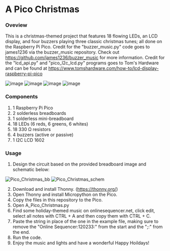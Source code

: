 # A Pico Christmas

### Oveview
This is a christmas-themed project that features 18 flowing LEDs, an LCD display, and four buzzers playing three classic christmas tunes; all done on the Raspberry Pi Pico. Credit for the "buzzer_music.py" code goes to james1236 via the buzzer_music repository. Check out https://github.com/james1236/buzzer_music for more information. Credit for the "lcd_api.py" and "pico_l2c_lcd.py" programs goes to Tom's Hardware and can be found at https://www.tomshardware.com/how-to/lcd-display-raspberry-pi-pico

![image](https://user-images.githubusercontent.com/89809703/209413903-968cd877-4560-4870-a375-1aa92cc34f86.png)
![image](https://user-images.githubusercontent.com/89809703/209414402-0d728c62-0915-44a4-bc5c-1fe5ad4bf061.png)
![image](https://user-images.githubusercontent.com/89809703/209414418-aa10bc0b-70f5-4a07-8d53-8c71f70d9a9f.png)
![image](https://user-images.githubusercontent.com/89809703/209414422-368a7cb7-755f-426c-bcbe-ec50498e0af1.png)

### Components
1) 1 Raspberry Pi Pico
2) 2 solderless breadboards
3) 1 solderless mini-breadboard
4) 18 LEDs (6 reds, 6 greens, 6 whites)
5) 18 330 Ω resistors
6) 4 buzzers (active or passive)
7) 1 I2C LCD 1602

### Usage
1) Design the circuit based on the provided breadboard image and schematic below:
  
![Pico_Christmas_bb](https://user-images.githubusercontent.com/89809703/209020714-17f6809c-ee7f-41de-b96a-2075a4b1517e.jpg)
![Pico_Christmas_schem](https://user-images.githubusercontent.com/89809703/209020722-16d19be7-c813-4b76-9f71-05214e693ade.jpg)

2) Download and install Thonny. (https://thonny.org/)
3) Open Thonny and install Micropython on the Pico. 
4) Copy the files in this repository to the Pico.
5) Open A_Pico_Christmas.py
6) Find some holiday-themed music on onlinesequencer.net, click edit, select all notes with CTRL + A and then copy them with CTRL + C.
7) Paste the string in place of the one in the example file, making sure to remove the "Online Sequencer:120233:" from the start and the ";:" from the end.
8) Run the code.
9) Enjoy the music and lights and have a wonderful Happy Hoildays! 
